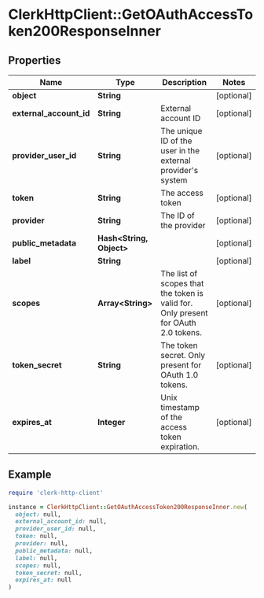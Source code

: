 # ClerkHttpClient::GetOAuthAccessToken200ResponseInner

## Properties

| Name | Type | Description | Notes |
| ---- | ---- | ----------- | ----- |
| **object** | **String** |  | [optional] |
| **external_account_id** | **String** | External account ID | [optional] |
| **provider_user_id** | **String** | The unique ID of the user in the external provider&#39;s system | [optional] |
| **token** | **String** | The access token | [optional] |
| **provider** | **String** | The ID of the provider | [optional] |
| **public_metadata** | **Hash&lt;String, Object&gt;** |  | [optional] |
| **label** | **String** |  | [optional] |
| **scopes** | **Array&lt;String&gt;** | The list of scopes that the token is valid for. Only present for OAuth 2.0 tokens. | [optional] |
| **token_secret** | **String** | The token secret. Only present for OAuth 1.0 tokens. | [optional] |
| **expires_at** | **Integer** | Unix timestamp of the access token expiration. | [optional] |

## Example

```ruby
require 'clerk-http-client'

instance = ClerkHttpClient::GetOAuthAccessToken200ResponseInner.new(
  object: null,
  external_account_id: null,
  provider_user_id: null,
  token: null,
  provider: null,
  public_metadata: null,
  label: null,
  scopes: null,
  token_secret: null,
  expires_at: null
)
```

